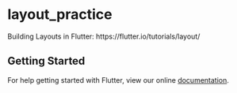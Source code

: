 # layout_practice

Building Layouts in Flutter: https:&#x2F;&#x2F;flutter.io&#x2F;tutorials&#x2F;layout&#x2F;

## Getting Started

For help getting started with Flutter, view our online
[documentation](https://flutter.io/).
